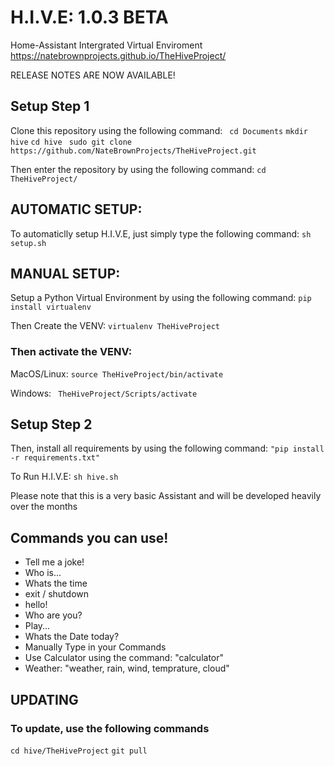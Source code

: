 # H.I.V.E: 1.0.3 BETA #
Home-Assistant Intergrated Virtual Enviroment
https://natebrownprojects.github.io/TheHiveProject/

RELEASE NOTES ARE NOW AVAILABLE!
## Setup Step 1
Clone this repository using the following command:
``` cd Documents```
``` mkdir hive ```
``` cd hive ```
``` sudo git clone https://github.com/NateBrownProjects/TheHiveProject.git```

Then enter the repository by using the following command:
```cd TheHiveProject/```
## AUTOMATIC SETUP:
To automaticlly setup H.I.V.E, just simply type the following command:
``` sh setup.sh ```  

## MANUAL SETUP:
Setup a Python Virtual Environment by using the following command:
```pip install virtualenv```


Then Create the VENV:
```virtualenv TheHiveProject```

### Then activate the VENV: ###

MacOS/Linux: ```source TheHiveProject/bin/activate```

Windows: ``` TheHiveProject/Scripts/activate```


## Setup Step 2

Then, install all requirements by using the following command:
```"pip install -r requirements.txt"```

To Run H.I.V.E:
```sh hive.sh```



Please note that this is a very basic Assistant and will be developed heavily over the months
## Commands you can use! ##

- Tell me a joke!
- Who is...
- Whats the time
- exit / shutdown
- hello!
- Who are you?
- Play... 
- Whats the Date today?
- Manually Type in your Commands
- Use Calculator using the command: "calculator"
- Weather: "weather, rain, wind, temprature, cloud"


## UPDATING ##

### To update, use the following commands ##
``` cd hive/TheHiveProject ```
``` git pull ```
